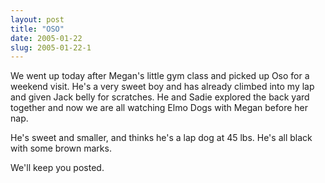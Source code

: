 ```yaml
---
layout: post
title: "OSO"
date: 2005-01-22
slug: 2005-01-22-1
---
```


We went up today after Megan&apos;s little gym class and picked up Oso for a weekend visit.  He&apos;s a very sweet boy and has already climbed into my lap and given Jack belly for scratches.  He and Sadie explored the back yard together and now we are all watching Elmo Dogs with Megan before her nap.

He&apos;s sweet and smaller, and thinks he&apos;s a lap dog at 45 lbs.  He&apos;s all black with some brown marks.

We&apos;ll keep you posted.

